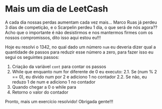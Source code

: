 # Mais um dia de LeetCash

A cada dia nossas perdas aumentam cada vez mais... Marco Ruas já perdeu 3 dias de competição, e o Scarpelin perdeu 1 dia, o que será de nós agora?? Acho que o importante é não desistirmos e nos mantermos firmes com os nossos compromissos, dito isso aqui estou eu!!!

Hoje eu resolvi o 1342, no qual dado um número `num` eu deveria dizer qual a quantidade de passos para reduzir esse número a zero, para fazer isso eu segui os seguintes passos:

1. Criação da variável `cont` para contar os passos
2. While que enquanto num for diferente de 0 eu executo:
    2.1. Se (num % 2 == 0), eu divido num por 2 e adiciono 1 no contador
    2.2. Se não, eu reduzo 1 de num e adiciono 1 no contador
3. Quando chegar a 0 o while para 
4. Retorno o valor do contador

Pronto, mais um exercício resolvido! Obrigada gente!!!
